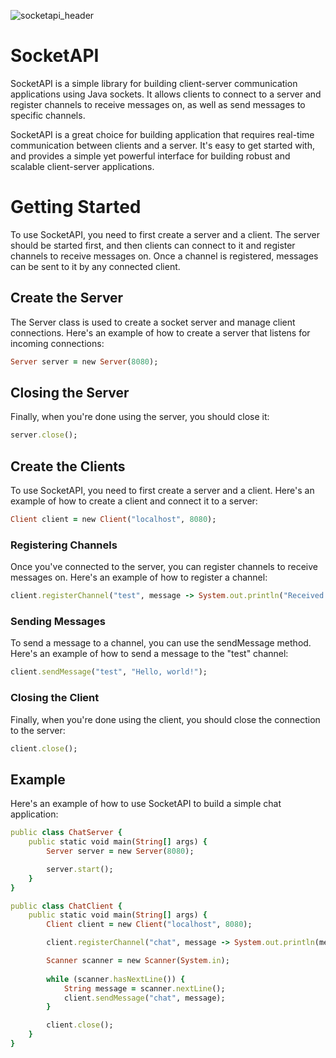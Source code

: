 ![socketapi_header](https://user-images.githubusercontent.com/30220428/230950356-b75bcc70-3c49-4913-ab40-8beaf349be37.png)

# SocketAPI

SocketAPI is a simple library for building client-server communication applications using Java sockets. 
It allows clients to connect to a server and register channels to receive messages on, 
as well as send messages to specific channels.

SocketAPI is a great choice for building application that requires real-time communication between clients and a server. 
It's easy to get started with, and provides a simple yet powerful interface for building robust and scalable client-server applications.

# Getting Started

To use SocketAPI, you need to first create a server and a client. The server should be started first, 
and then clients can connect to it and register channels to receive messages on. 
Once a channel is registered, messages can be sent to it by any connected client.

## Create the Server

The Server class is used to create a socket server and manage client connections. 
Here's an example of how to create a server that listens for incoming connections:

```ruby
Server server = new Server(8080);
```

## Closing the Server

Finally, when you're done using the server, you should close it:

```ruby
server.close();
```

## Create the Clients

To use SocketAPI, you need to first create a server and a client. 
Here's an example of how to create a client and connect it to a server:

```ruby
Client client = new Client("localhost", 8080);
```

### Registering Channels

Once you've connected to the server, you can register channels to receive messages on. 
Here's an example of how to register a channel:

```ruby
client.registerChannel("test", message -> System.out.println("Received message: " + message));
```

### Sending Messages

To send a message to a channel, you can use the sendMessage method. 
Here's an example of how to send a message to the "test" channel:

```ruby
client.sendMessage("test", "Hello, world!");
```

### Closing the Client

Finally, when you're done using the client, you should close the connection to the server:

```ruby
client.close();
```

## Example

Here's an example of how to use SocketAPI to build a simple chat application:

```ruby
public class ChatServer {
    public static void main(String[] args) {
        Server server = new Server(8080);

        server.start();
    }
}
```

```ruby
public class ChatClient {
    public static void main(String[] args) {
        Client client = new Client("localhost", 8080);

        client.registerChannel("chat", message -> System.out.println(message));

        Scanner scanner = new Scanner(System.in);
        
        while (scanner.hasNextLine()) {
            String message = scanner.nextLine();
            client.sendMessage("chat", message);
        }

        client.close();
    }
}
```

